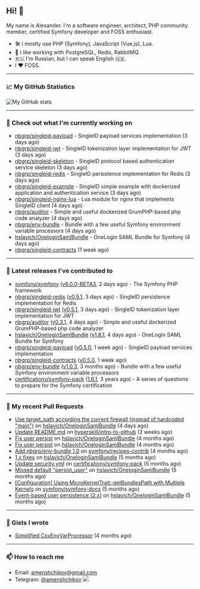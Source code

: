 ## Hi! 👋

My name is Alexander. I'm a software engineer, architect, PHP community member, certified Symfony developer and FOSS enthusiast.

* 🛠 I mostly use PHP (Symfony), JavaScript (Vue.js), Lua.
* 🧰 I like working with PostgreSQL, Redis, RabbitMQ.
* 🇷🇺 I'm Russian, but I can speak English 🇬🇧.
* I ♥ FOSS.

---

### 📈 My GitHub Statistics

![My GitHub stats](https://github-readme-stats.vercel.app/api?username=a-menshchikov&theme=calm&hide_title=true&show_icons=true)

[comment]: &lt;> (![Top Langs]&#40;https://github-readme-stats.vercel.app/api/top-langs/?username=a-menshchikov&theme=calm&hide_title=true&layout=compact&count_private=true&include_all_commits=true&langs_count=6&#41;)

---

### 👷 Check out what I'm currently working on

- [nbgrp/singleid-payload](https://github.com/nbgrp/singleid-payload) - SingleID payload services implementation (3 days ago)
- [nbgrp/singleid-jwt](https://github.com/nbgrp/singleid-jwt) - SingleID tokenization layer implementation for JWT (3 days ago)
- [nbgrp/singleid-skeleton](https://github.com/nbgrp/singleid-skeleton) - SingleID protocol based authentication service skeleton (3 days ago)
- [nbgrp/singleid-redis](https://github.com/nbgrp/singleid-redis) - SingleID persistence implementation for Redis (3 days ago)
- [nbgrp/singleid-example](https://github.com/nbgrp/singleid-example) - SingleID simple example with dockerized application and authentication service (3 days ago)
- [nbgrp/singleid-nginx-lua](https://github.com/nbgrp/singleid-nginx-lua) - Lua module for nginx that implements SingleID client (4 days ago)
- [nbgrp/auditor](https://github.com/nbgrp/auditor) - Simple and useful dockerized GrumPHP-based php code analyzer (4 days ago)
- [nbgrp/env-bundle](https://github.com/nbgrp/env-bundle) - Bundle with a few useful Symfony environment variable processors (4 days ago)
- [hslavich/OneloginSamlBundle](https://github.com/hslavich/OneloginSamlBundle) - OneLogin SAML Bundle for Symfony (4 days ago)
- [nbgrp/singleid-contracts](https://github.com/nbgrp/singleid-contracts) (1 week ago)

---

### 🔭 Latest releases I've contributed to

- [symfony/symfony](https://github.com/symfony/symfony) ([v6.0.0-BETA3](https://github.com/symfony/symfony/releases/tag/v6.0.0-BETA3), 2 days ago) - The Symfony PHP framework
- [nbgrp/singleid-redis](https://github.com/nbgrp/singleid-redis) ([v0.5.1](https://github.com/nbgrp/singleid-redis/releases/tag/v0.5.1), 3 days ago) - SingleID persistence implementation for Redis
- [nbgrp/singleid-jwt](https://github.com/nbgrp/singleid-jwt) ([v0.5.1](https://github.com/nbgrp/singleid-jwt/releases/tag/v0.5.1), 3 days ago) - SingleID tokenization layer implementation for JWT
- [nbgrp/auditor](https://github.com/nbgrp/auditor) ([v0.3.1](https://github.com/nbgrp/auditor/releases/tag/v0.3.1), 4 days ago) - Simple and useful dockerized GrumPHP-based php code analyzer
- [hslavich/OneloginSamlBundle](https://github.com/hslavich/OneloginSamlBundle) ([v1.8.1](https://github.com/hslavich/OneloginSamlBundle/releases/tag/v1.8.1), 4 days ago) - OneLogin SAML Bundle for Symfony
- [nbgrp/singleid-payload](https://github.com/nbgrp/singleid-payload) ([v0.5.0](https://github.com/nbgrp/singleid-payload/releases/tag/v0.5.0), 1 week ago) - SingleID payload services implementation
- [nbgrp/singleid-contracts](https://github.com/nbgrp/singleid-contracts) ([v0.5.0](https://github.com/nbgrp/singleid-contracts/releases/tag/v0.5.0), 1 week ago)
- [nbgrp/env-bundle](https://github.com/nbgrp/env-bundle) ([v1.0.3](https://github.com/nbgrp/env-bundle/releases/tag/v1.0.3), 3 months ago) - Bundle with a few useful Symfony environment variable processors
- [certificationy/symfony-pack](https://github.com/certificationy/symfony-pack) ([1.6.1](https://github.com/certificationy/symfony-pack/releases/tag/1.6.1), 3 years ago) - A series of questions to prepare for the Symfony certification

---

### 🔨 My recent Pull Requests

- [Use target_path according the current firewall (instead of hardcoded &#34;main&#34;)](https://github.com/hslavich/OneloginSamlBundle/pull/184) on [hslavich/OneloginSamlBundle](https://github.com/hslavich/OneloginSamlBundle) (4 days ago)
- [Update README.md](https://github.com/hyperskill/intro-to-github/pull/1432) on [hyperskill/intro-to-github](https://github.com/hyperskill/intro-to-github) (2 weeks ago)
- [Fix user persist](https://github.com/hslavich/OneloginSamlBundle/pull/180) on [hslavich/OneloginSamlBundle](https://github.com/hslavich/OneloginSamlBundle) (4 months ago)
- [Fix user persist](https://github.com/hslavich/OneloginSamlBundle/pull/179) on [hslavich/OneloginSamlBundle](https://github.com/hslavich/OneloginSamlBundle) (4 months ago)
- [Add nbgrp/env-bundle 1.0](https://github.com/symfony/recipes-contrib/pull/1177) on [symfony/recipes-contrib](https://github.com/symfony/recipes-contrib) (4 months ago)
- [1.x fixes](https://github.com/hslavich/OneloginSamlBundle/pull/177) on [hslavich/OneloginSamlBundle](https://github.com/hslavich/OneloginSamlBundle) (5 months ago)
- [Update security.yml](https://github.com/certificationy/symfony-pack/pull/91) on [certificationy/symfony-pack](https://github.com/certificationy/symfony-pack) (5 months ago)
- [Missed default &#34;persist_user&#34;](https://github.com/hslavich/OneloginSamlBundle/pull/174) on [hslavich/OneloginSamlBundle](https://github.com/hslavich/OneloginSamlBundle) (5 months ago)
- [[Configuration] Using MicroKernelTrait::getBundlesPath with Multiple Kernels](https://github.com/symfony/symfony-docs/pull/15423) on [symfony/symfony-docs](https://github.com/symfony/symfony-docs) (5 months ago)
- [Event-based user persistence (2.x)](https://github.com/hslavich/OneloginSamlBundle/pull/172) on [hslavich/OneloginSamlBundle](https://github.com/hslavich/OneloginSamlBundle) (5 months ago)

---

### 📓 Gists I wrote

- [Simplified CsvEnvVarProcessor](https://gist.github.com/08650c7b76154eb00c18d093e5087f0b) (4 months ago)

---

### 📫 How to reach me

- Email: [amenshchikov@gmail.com](mailto://amenshchikov@gmail.com)
- Telegram: [@amenshchikov](https://t.me/amenshchikov)
![](https://hit.yhype.me/github/profile?user_id=2580489)